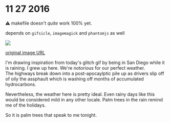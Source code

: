 # 11 27 2016

:warning: makefile doesn't _quite_ work 100% yet. 

depends on `gifsicle`, `imagemagick` and `phantomjs` as well

![](http://99percentinvisible.org/app/uploads/2015/03/photo-1421284621639-884f4129b61d.jpeg)

[original image URL](http://99percentinvisible.org/app/uploads/2015/03/photo-1421284621639-884f4129b61d.jpeg)

I'm drawing inspiration from today's glitch gif by being in San Diego while 
it is raining.  I grew up here.  We're notorious for our perfect weather.  
The highways break down into a post-apocaylptic pile up as drivers slip off
of oily the assphault which is washing off months of accumulated hydrocarbons.

Nevertheless, the weather here is pretty ideal.  Even rainy days like this would be considered 
mild in any other locale.  Palm trees in the rain remind me of the holidays.

So it is palm trees that speak to me tonight.
